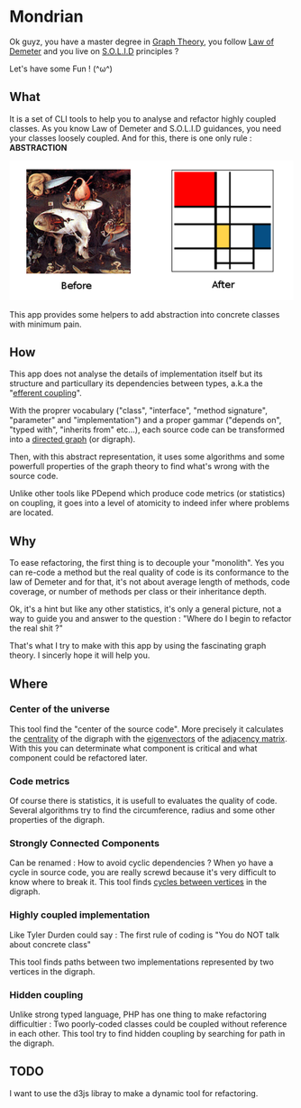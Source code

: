 # Mondrian

Ok guyz, you have a master degree in [Graph Theory][1], you follow [Law of Demeter][2]
and you live on [S.O.L.I.D][3] principles ?

Let's have some Fun ! (^ω^)

## What
It is a set of CLI tools to help you to analyse and refactor highly coupled classes.
As you know Law of Demeter and S.O.L.I.D guidances, you need your classes loosely
coupled. And for this, there is one only rule : **ABSTRACTION**

![From Hell To Kiss](./Resources/doc/img/abstracting.png)

This app provides some helpers to add abstraction into concrete classes
with minimum pain.

## How
This app does not analyse the details of implementation itself but its structure
and particullary its dependencies between types, a.k.a the "[efferent coupling][6]".

With the proprer vocabulary ("class", "interface", "method signature", "parameter" and
"implementation") and a proper gammar ("depends on", "typed with", "inherits from"
etc...), each source code can be transformed into a [directed graph][5] (or digraph).

Then, with this abstract representation, it uses some algorithms and some
powerfull properties of the graph theory to find what's wrong with the
source code.

Unlike other tools like PDepend which produce code metrics (or statistics) on coupling,
it goes into a level of atomicity to indeed infer where problems are located.

## Why
To ease refactoring, the first thing is to decouple your "monolith". Yes you can
re-code a method but the real quality of code is its conformance to the
law of Demeter and for that, it's not about average length of methods, code
coverage, or number of methods per class or their inheritance depth.

Ok, it's a hint but like any other statistics, it's only a general picture,
not a way to guide you and answer to the question :
"Where do I begin to refactor the real shit ?"

That's what I try to make with this app by using the fascinating graph theory.
I sincerly hope it will help you.

## Where

### Center of the universe
This tool find the "center of the source code". More precisely
it calculates the [centrality][7] of the digraph with the [eigenvectors][8] of the
[adjacency matrix][9]. With this you can determinate what component is critical
and what component could be refactored later.

### Code metrics
Of course there is statistics, it is usefull to evaluates the quality of
code. Several algorithms try to find the circumference, radius and some
other properties of the digraph.

### Strongly Connected Components
Can be renamed : How to avoid cyclic dependencies ? When yo have a cycle in
source code, you are really screwd because it's very difficult to know where to
break it. This tool finds [cycles between vertices][4] in the digraph.

### Highly coupled implementation
Like Tyler Durden could say :
    The first rule of coding is "You do NOT talk about concrete class"

This tool finds paths between two implementations represented by
two vertices in the digraph.

### Hidden coupling
Unlike strong typed language, PHP has one thing to make refactoring difficultier :
Two poorly-coded classes could be coupled without reference in each other.
This tool try to find hidden coupling by searching for path in the digraph.

## TODO

I want to use the d3js libray to make a dynamic tool for refactoring.

[1]: http://en.wikipedia.org/wiki/Graph_theory
[2]: http://en.wikipedia.org/wiki/Law_of_Demeter
[3]: http://en.wikipedia.org/wiki/SOLID_(object-oriented_design)
[4]: http://en.wikipedia.org/wiki/Strongly_connected_component
[5]: http://en.wikipedia.org/wiki/Directed_graph
[6]: http://en.wikipedia.org/wiki/Efferent_coupling
[7]: http://en.wikipedia.org/wiki/Centrality
[8]: http://en.wikipedia.org/wiki/Eigenvector
[9]: http://en.wikipedia.org/wiki/Adjacency_matrix